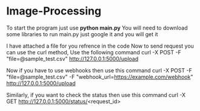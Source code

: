 # Image-Processing

To start the program just use **python main.py**
You will need to download some libraries to run main.py just google it and you will get it

I have attached a file for you refrence in the code
Now to send request you can use the curl method, Use the following command
curl -X POST -F "file=@sample_test.csv" http://127.0.0.1:5000/upload

Now if you have to use webhooks then use this command
curl -X POST -F "file=@sample_test.csv" -F "webhook_url=https://example.com/webhook" http://127.0.0.1:5000/upload

Similarly, if you want to check the status then use this command
curl -X GET http://127.0.0.1:5000/status/<request_id>
